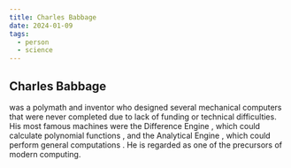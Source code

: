 ```yaml
---
title: Charles Babbage
date: 2024-01-09
tags:
  - person
  - science
---
```

## Charles Babbage 
was a polymath and inventor who designed several mechanical computers that were never completed due to lack of funding or technical difficulties. His most famous machines were the Difference Engine , which could calculate polynomial functions , and the Analytical Engine , which could perform general computations . He is regarded as one of the precursors of modern computing.